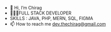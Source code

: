 - 👋 Hi, I’m Chirag
- 👨🏻‍💻FULL STACK DEVELOPER
- SKILLS : JAVA, PHP, MERN, SQL, FIGMA 
- 📫 How to reach me dev.thechirag@gmail.com

<!---
chiragXdev/chiragXdev is a ✨ special ✨ repository because its `README.md` (this file) appears on your GitHub profile.
You can click the Preview link to take a look at your changes.
--->
